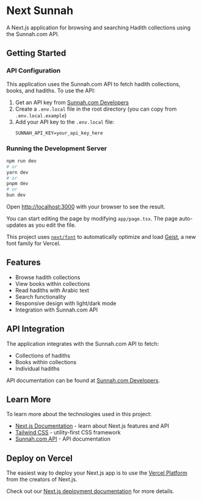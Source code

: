 # Next Sunnah

A Next.js application for browsing and searching Hadith collections using the Sunnah.com API.

## Getting Started

### API Configuration

This application uses the Sunnah.com API to fetch hadith collections, books, and hadiths. To use the API:

1. Get an API key from [Sunnah.com Developers](https://sunnah.com/developers)
2. Create a `.env.local` file in the root directory (you can copy from `.env.local.example`)
3. Add your API key to the `.env.local` file:
   ```
   SUNNAH_API_KEY=your_api_key_here
   ```

### Running the Development Server

```bash
npm run dev
# or
yarn dev
# or
pnpm dev
# or
bun dev
```

Open [http://localhost:3000](http://localhost:3000) with your browser to see the result.

You can start editing the page by modifying `app/page.tsx`. The page auto-updates as you edit the file.

This project uses [`next/font`](https://nextjs.org/docs/app/building-your-application/optimizing/fonts) to automatically optimize and load [Geist](https://vercel.com/font), a new font family for Vercel.

## Features

- Browse hadith collections
- View books within collections
- Read hadiths with Arabic text
- Search functionality
- Responsive design with light/dark mode
- Integration with Sunnah.com API

## API Integration

The application integrates with the Sunnah.com API to fetch:

- Collections of hadiths
- Books within collections
- Individual hadiths

API documentation can be found at [Sunnah.com Developers](https://sunnah.com/developers).

## Learn More

To learn more about the technologies used in this project:

- [Next.js Documentation](https://nextjs.org/docs) - learn about Next.js features and API
- [Tailwind CSS](https://tailwindcss.com/docs) - utility-first CSS framework
- [Sunnah.com API](https://sunnah.com/developers) - API documentation

## Deploy on Vercel

The easiest way to deploy your Next.js app is to use the [Vercel Platform](https://vercel.com/new?utm_medium=default-template&filter=next.js&utm_source=create-next-app&utm_campaign=create-next-app-readme) from the creators of Next.js.

Check out our [Next.js deployment documentation](https://nextjs.org/docs/app/building-your-application/deploying) for more details.
